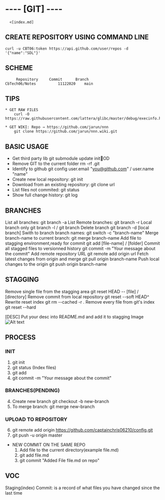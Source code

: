 # ---- [GIT] ---- 

      <[index.md]

## CREATE REPOSITORY USING COMMAND LINE
	curl -u CBT06:token https://api.github.com/user/repos -d '{"name":"SDL"}'

## SCHEME
		 Repository		Commit		Branch
	CbTech06/Notes 			11122020	main	
		
## TIPS
	* GET RAW FILES
		curl -O https://raw.githubusercontent.com/lattera/glibc/master/debug/execinfo.h

	* GET WIKI: Repo → https://github.com/jarun/nnn
		git clone https://github.com/jarun/nnn.wiki.git

## BASIC USAGE
  * Get third party lib			  git submodule update initOD
  * Remove GIT to the current folder	  rm -rf .git
  * Identify to github			  git config user.email "you@github.com" / user.name "name"
  * Create new local repository:	  git init
  * Download from an existing repository: git clone url
  * List files not commited:		  git status
  * Show full change history:		  git log
	
## BRANCHES
	
  List all branches:		git branch -a
  List Remote branches:	        git branch -r
  Local branch only		git branch -l / git branch
  Delete branch			git branch -d [local branch]
  Swith to branch branch names:	git switch -c "branch-name"
  Merge branch-name to current branch:	git merge branch-name
  Add file to stagging environment,ready for commit	git add [file-name] / [folder] 
  Commit all stagged files to versionned history	git commit -m "Your message about the commit"
  Add remote repository URL				git remote add origin url
  Fetch latest changes from origin and merge		git pull origin branch-name
  Push local changes to the origin			git push origin branch-name


## STAGGING
	
  Remove single file from the stagging area	   git reset HEAD -- [file] / [directory] 
  Remove commit from local repository              git reset --soft HEAD^
  Rewrite reset index 				   git rm --cached -r .
  Remove every file from git's index  		   git reset --hard

   [DESC]
	Put your desc into README.md and add it to stagging
	Image ![Alt text](Sokoban.png?raw=true "Sokoban")
 	 
## PROCESS
### INIT
 
  1. git init 
  2. git status (Index files)
  3. git add <filename>
  4. git commit -m "Your message about the commit"

### BRANCHES(PENDING)

  4. Create new branch git checkout -b new-branch
  5. To merge branch: git merge new-branch

### UPLOAD TO REPOSITORY
  6. git remote add origin https://github.com/captainchris06210/config.git
  7. git push -u origin master

* NEW COMMIT ON THE SAME REPO
  1. Add file to the current directory(example file.md)
  2. git add file.md
  3. git commit "Added File file.md on repo"



## VOC

  Staging(index)
  Commit: is a record of what files you have changed since the last time


